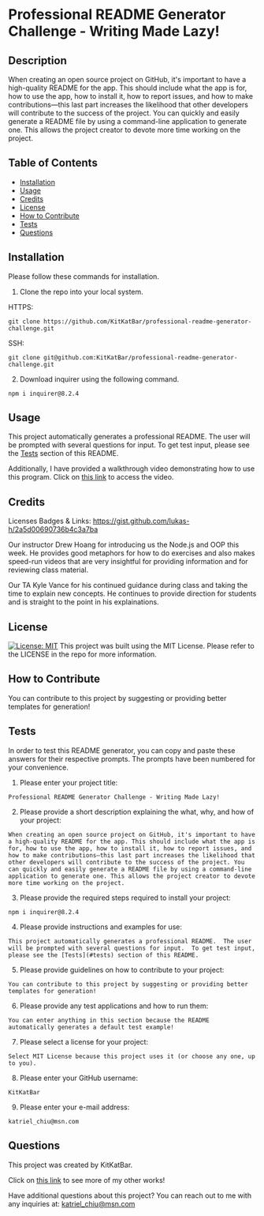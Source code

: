 # Professional README Generator Challenge - Writing Made Lazy!
  
## Description

When creating an open source project on GitHub, it's important to have a high-quality README for the app. This should include what the app is for, how to use the app, how to install it, how to report issues, and how to make contributions—this last part increases the likelihood that other developers will contribute to the success of the project. You can quickly and easily generate a README file by using a command-line application to generate one. This allows the project creator to devote more time working on the project.
        
## Table of Contents

- [Installation](#installation)
- [Usage](#usage)
- [Credits](#credits)
- [License](#license)
- [How to Contribute](#how-to-contribute)
- [Tests](#tests)
- [Questions](#questions)

        
## Installation

Please follow these commands for installation.

1. Clone the repo into your local system.

HTTPS:
```
git clone https://github.com/KitKatBar/professional-readme-generator-challenge.git
```

SSH:
```
git clone git@github.com:KitKatBar/professional-readme-generator-challenge.git
```

2. Download inquirer using the following command.

```
npm i inquirer@8.2.4
```

## Usage

This project automatically generates a professional README.  The user will be prompted with several questions for input.  To get test input, please see the [Tests](#tests) section of this README.

Additionally, I have provided a walkthrough video demonstrating how to use this program.  Click on [this link](https://drive.google.com/file/d/1ps7iYXFsbqvFB8ol70hnjE6tZt1LGvkB/view) to access the video.
        
## Credits

Licenses Badges & Links: https://gist.github.com/lukas-h/2a5d00690736b4c3a7ba

Our instructor Drew Hoang for introducing us the Node.js and OOP this week.  He provides good metaphors for how to do exercises and also makes speed-run videos that are very insightful for providing information and for reviewing class material.

Our TA Kyle Vance for his continued guidance during class and taking the time to explain new concepts. He continues to provide direction for students and is straight to the point in his explainations.

## License

[![License: MIT](https://img.shields.io/badge/License-MIT-yellow.svg)](https://opensource.org/licenses/MIT)
This project was built using the MIT License. Please refer to the LICENSE in the repo for more information.
          
## How to Contribute

You can contribute to this project by suggesting or providing better templates for generation!

## Tests

In order to test this README generator, you can copy and paste these answers for their respective prompts.  The prompts have been numbered for your convenience.

  1. Please enter your project title:
  ```
  Professional README Generator Challenge - Writing Made Lazy!
  ```
  
  2. Please provide a short description explaining the what, why, and how of your project:
  ```
  When creating an open source project on GitHub, it's important to have a high-quality README for the app. This should include what the app is for, how to use the app, how to install it, how to report issues, and how to make contributions—this last part increases the likelihood that other developers will contribute to the success of the project. You can quickly and easily generate a README file by using a command-line application to generate one. This allows the project creator to devote more time working on the project.
  ```
  
  3. Please provide the required steps required to install your project:
  ```
  npm i inquirer@8.2.4
  ```
  
  4. Please provide instructions and examples for use:
  ```
  This project automatically generates a professional README.  The user will be prompted with several questions for input.  To get test input, please see the [Tests](#tests) section of this README.
  ```
  
  5. Please provide guidelines on how to contribute to your project:
  ```
  You can contribute to this project by suggesting or providing better templates for generation!
  ```
  
  6. Please provide any test applications and how to run them:
  ```
  You can enter anything in this section because the README automatically generates a default test example!
  ```
  
  7. Please select a license for your project:
  ```
  Select MIT License because this project uses it (or choose any one, up to you).
  ```
  
  8. Please enter your GitHub username:
  ```
  KitKatBar
  ```
  
  9. Please enter your e-mail address:
  ```
  katriel_chiu@msn.com
  ```

## Questions

This project was created by KitKatBar.
    
Click on [this link](https://github.com/KitKatBar) to see more of my other works!

Have additional questions about this project?  You can reach out to me with any inquiries at: katriel_chiu@msn.com
